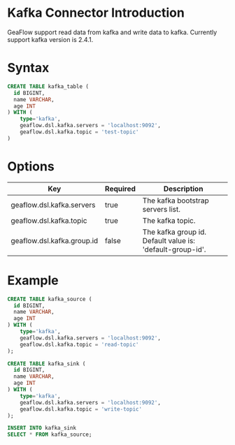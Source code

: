 # Kafka Connector Introduction
GeaFlow support read data from kafka and write data to kafka. Currently support kafka version is 2.4.1.
# Syntax

```sql
CREATE TABLE kafka_table (
  id BIGINT,
  name VARCHAR,
  age INT
) WITH (
	type='kafka',
    geaflow.dsl.kafka.servers = 'localhost:9092',
	geaflow.dsl.kafka.topic = 'test-topic'
)
```
# Options

| Key | Required | Description |
| -------- | -------- | -------- |
| geaflow.dsl.kafka.servers     | true     | The kafka bootstrap servers list.     |
| geaflow.dsl.kafka.topic     | true     | The kafka topic.|
| geaflow.dsl.kafka.group.id     | false     | The kafka group id. Default value is: 'default-group-id'.|


# Example

```sql
CREATE TABLE kafka_source (
  id BIGINT,
  name VARCHAR,
  age INT
) WITH (
	type='kafka',
    geaflow.dsl.kafka.servers = 'localhost:9092',
	geaflow.dsl.kafka.topic = 'read-topic'
);

CREATE TABLE kafka_sink (
  id BIGINT,
  name VARCHAR,
  age INT
) WITH (
	type='kafka',
    geaflow.dsl.kafka.servers = 'localhost:9092',
	geaflow.dsl.kafka.topic = 'write-topic'
);

INSERT INTO kafka_sink
SELECT * FROM kafka_source;
```